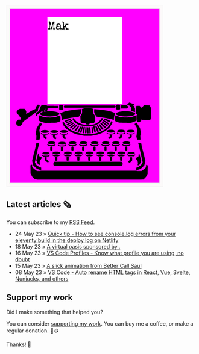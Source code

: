 ![quote](img/quote.gif)

## Latest articles 🗞️

You can subscribe to my [RSS Feed](https://www.roboleary.net/feed.xml).

<!-- BLOG:START -->
 - 24 May 23 » [Quick tip - How to see console.log errors from your eleventy build in the deploy log on Netlify](https://www.roboleary.net/2023/05/24/see-errors-in-deploy-log-netlify-eleventy.html)
 - 18 May 23 » [A virtual oasis sponsored by..](https://www.roboleary.net/2023/05/18/virtual-oasis-sponsored-by.html)
 - 16 May 23 » [VS Code Profiles - Know what profile you are using, no doubt](https://www.roboleary.net/vscode/2023/05/16/vscode-what-profile-i-am-using.html)
 - 15 May 23 » [A slick animation from Better Call Saul](https://www.roboleary.net/animation/2023/05/15/a-slick-animation-better-call-saul-title-sequence.html)
 - 08 May 23 » [VS Code - Auto rename HTML tags in React, Vue, Svelte, Nunjucks, and others](https://www.roboleary.net/vscode/2023/05/08/auto-rename-tags-react-vue-svelte.html)<!-- BLOG:END -->

## Support my work

Did I make something that helped you?

You can consider [supporting my work](https://ko-fi.com/roboleary). You can buy me a coffee, or make a regular donation. 🌈🪙

Thanks! 🙏
